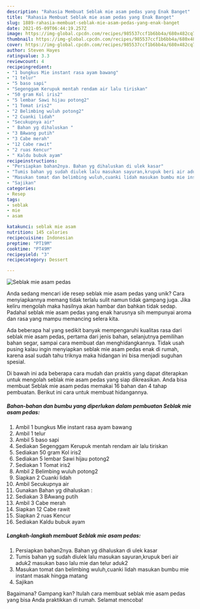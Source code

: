 ```yaml
---
description: "Rahasia Membuat Seblak mie asam pedas yang Enak Banget"
title: "Rahasia Membuat Seblak mie asam pedas yang Enak Banget"
slug: 1889-rahasia-membuat-seblak-mie-asam-pedas-yang-enak-banget
date: 2021-05-09T06:44:19.257Z
image: https://img-global.cpcdn.com/recipes/985537ccf1b6bb4a/680x482cq70/seblak-mie-asam-pedas-foto-resep-utama.jpg
thumbnail: https://img-global.cpcdn.com/recipes/985537ccf1b6bb4a/680x482cq70/seblak-mie-asam-pedas-foto-resep-utama.jpg
cover: https://img-global.cpcdn.com/recipes/985537ccf1b6bb4a/680x482cq70/seblak-mie-asam-pedas-foto-resep-utama.jpg
author: Steven Hayes
ratingvalue: 3.3
reviewcount: 4
recipeingredient:
- "1 bungkus Mie instant rasa ayam bawang"
- "1 telur"
- "5 baso sapi"
- "Segenggam Kerupuk mentah rendam air lalu tiriskan"
- "50 gram Kol iris2"
- "5 lembar Sawi hijau potong2"
- "1 Tomat iris2"
- "2 Belimbing wuluh potong2"
- "2 Cuanki lidah"
- "Secukupnya air"
- " Bahan yg dihaluskan "
- "3 BAwang putih"
- "3 Cabe merah"
- "12 Cabe rawit"
- "2 ruas Kencur"
- " Kaldu bubuk ayam"
recipeinstructions:
- "Persiapkan bahan2nya. Bahan yg dihaluskan di ulek kasar"
- "Tumis bahan yg sudah diulek lalu masukan sayuran,krupuk beri air aduk2 masukan baso lalu mie dan telur aduk2"
- "Masukan tomat dan belimbing wuluh,cuanki lidah masukan bumbu mie instant masak hingga matang"
- "Sajikan"
categories:
- Resep
tags:
- seblak
- mie
- asam

katakunci: seblak mie asam 
nutrition: 145 calories
recipecuisine: Indonesian
preptime: "PT19M"
cooktime: "PT49M"
recipeyield: "3"
recipecategory: Dessert

---
```



![Seblak mie asam pedas](https://img-global.cpcdn.com/recipes/985537ccf1b6bb4a/680x482cq70/seblak-mie-asam-pedas-foto-resep-utama.jpg)

Anda sedang mencari ide resep seblak mie asam pedas yang unik? Cara menyiapkannya memang tidak terlalu sulit namun tidak gampang juga. Jika keliru mengolah maka hasilnya akan hambar dan bahkan tidak sedap. Padahal seblak mie asam pedas yang enak harusnya sih mempunyai aroma dan rasa yang mampu memancing selera kita.

Ada beberapa hal yang sedikit banyak mempengaruhi kualitas rasa dari seblak mie asam pedas, pertama dari jenis bahan, selanjutnya pemilihan bahan segar, sampai cara membuat dan menghidangkannya. Tidak usah pusing kalau ingin menyiapkan seblak mie asam pedas enak di rumah, karena asal sudah tahu triknya maka hidangan ini bisa menjadi suguhan spesial.




Di bawah ini ada beberapa cara mudah dan praktis yang dapat diterapkan untuk mengolah seblak mie asam pedas yang siap dikreasikan. Anda bisa membuat Seblak mie asam pedas memakai 16 bahan dan 4 tahap pembuatan. Berikut ini cara untuk membuat hidangannya.

<!--inarticleads1-->

##### Bahan-bahan dan bumbu yang diperlukan dalam pembuatan Seblak mie asam pedas:

1. Ambil 1 bungkus Mie instant rasa ayam bawang
1. Ambil 1 telur
1. Ambil 5 baso sapi
1. Sediakan Segenggam Kerupuk mentah rendam air lalu tiriskan
1. Sediakan 50 gram Kol iris2
1. Sediakan 5 lembar Sawi hijau potong2
1. Sediakan 1 Tomat iris2
1. Ambil 2 Belimbing wuluh potong2
1. Siapkan 2 Cuanki lidah
1. Ambil Secukupnya air
1. Gunakan  Bahan yg dihaluskan :
1. Sediakan 3 BAwang putih
1. Ambil 3 Cabe merah
1. Siapkan 12 Cabe rawit
1. Siapkan 2 ruas Kencur
1. Sediakan  Kaldu bubuk ayam




<!--inarticleads2-->

##### Langkah-langkah membuat Seblak mie asam pedas:

1. Persiapkan bahan2nya. Bahan yg dihaluskan di ulek kasar
1. Tumis bahan yg sudah diulek lalu masukan sayuran,krupuk beri air aduk2 masukan baso lalu mie dan telur aduk2
1. Masukan tomat dan belimbing wuluh,cuanki lidah masukan bumbu mie instant masak hingga matang
1. Sajikan




Bagaimana? Gampang kan? Itulah cara membuat seblak mie asam pedas yang bisa Anda praktikkan di rumah. Selamat mencoba!
